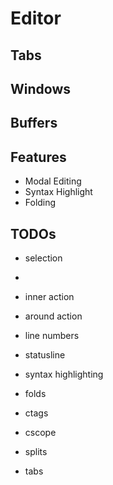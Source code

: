 # Editor

## Tabs
## Windows
## Buffers

## Features
- Modal Editing
- Syntax Highlight
- Folding

## TODOs
- selection
- <num><action>
- inner action
- around action

- line numbers
- statusline
- syntax highlighting
- folds
- ctags
- cscope
- splits
- tabs
